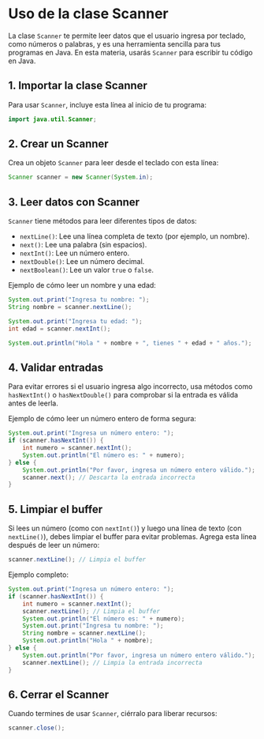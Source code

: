 # Uso de la clase Scanner

La clase `Scanner` te permite leer datos que el usuario ingresa por teclado, como números o palabras, y es una herramienta sencilla para tus programas en Java. En esta materia, usarás `Scanner` para escribir tu código en Java.

## 1. **Importar la clase Scanner**
Para usar `Scanner`, incluye esta línea al inicio de tu programa:
```java
import java.util.Scanner;
```

## 2. **Crear un Scanner**
Crea un objeto `Scanner` para leer desde el teclado con esta línea:
```java
Scanner scanner = new Scanner(System.in);
```

## 3. **Leer datos con Scanner**
`Scanner` tiene métodos para leer diferentes tipos de datos:
- `nextLine()`: Lee una línea completa de texto (por ejemplo, un nombre).
- `next()`: Lee una palabra (sin espacios).
- `nextInt()`: Lee un número entero.
- `nextDouble()`: Lee un número decimal.
- `nextBoolean()`: Lee un valor `true` o `false`.

Ejemplo de cómo leer un nombre y una edad:
```java
System.out.print("Ingresa tu nombre: ");
String nombre = scanner.nextLine();

System.out.print("Ingresa tu edad: ");
int edad = scanner.nextInt();

System.out.println("Hola " + nombre + ", tienes " + edad + " años.");
```

## 4. **Validar entradas**
Para evitar errores si el usuario ingresa algo incorrecto, usa métodos como `hasNextInt()` o `hasNextDouble()` para comprobar si la entrada es válida antes de leerla.

Ejemplo de cómo leer un número entero de forma segura:
```java
System.out.print("Ingresa un número entero: ");
if (scanner.hasNextInt()) {
    int numero = scanner.nextInt();
    System.out.println("El número es: " + numero);
} else {
    System.out.println("Por favor, ingresa un número entero válido.");
    scanner.next(); // Descarta la entrada incorrecta
}
```

## 5. **Limpiar el buffer**
Si lees un número (como con `nextInt()`) y luego una línea de texto (con `nextLine()`), debes limpiar el buffer para evitar problemas. Agrega esta línea después de leer un número:
```java
scanner.nextLine(); // Limpia el buffer
```

Ejemplo completo:
```java
System.out.print("Ingresa un número entero: ");
if (scanner.hasNextInt()) {
    int numero = scanner.nextInt();
    scanner.nextLine(); // Limpia el buffer
    System.out.println("El número es: " + numero);
    System.out.print("Ingresa tu nombre: ");
    String nombre = scanner.nextLine();
    System.out.println("Hola " + nombre);
} else {
    System.out.println("Por favor, ingresa un número entero válido.");
    scanner.nextLine(); // Limpia la entrada incorrecta
}
```

## 6. **Cerrar el Scanner**
Cuando termines de usar `Scanner`, ciérralo para liberar recursos:
```java
scanner.close();
```